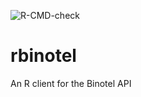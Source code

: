 <!-- badges: start -->
  ![R-CMD-check](https://github.com/DenUsenko/rbinotel/workflows/R-CMD-check/badge.svg?branch=main)
<!-- badges: end -->
# rbinotel
An R client for the Binotel API

